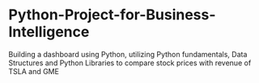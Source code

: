 # Python-Project-for-Business-Intelligence
Building a dashboard using Python, utilizing Python fundamentals, Data Structures and Python Libraries to compare stock prices with revenue of TSLA and GME
